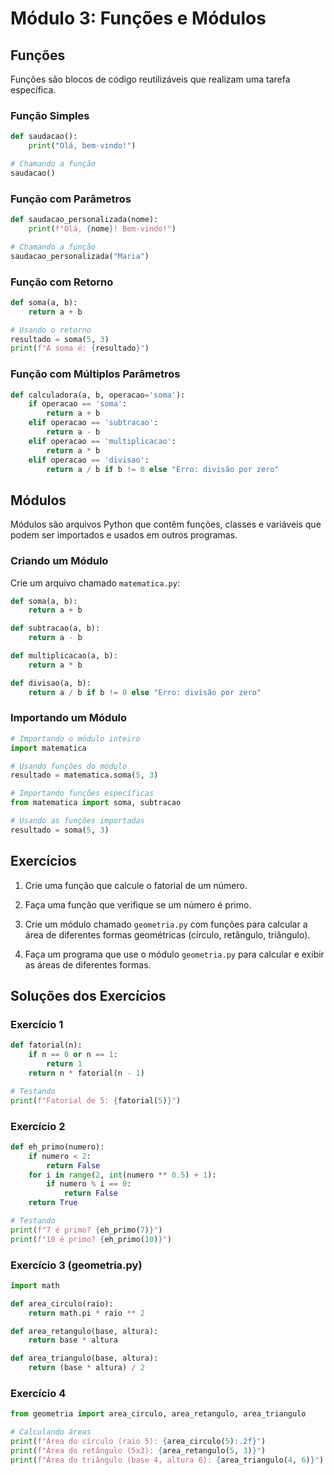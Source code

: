 # Módulo 3: Funções e Módulos

## Funções

Funções são blocos de código reutilizáveis que realizam uma tarefa específica.

### Função Simples
```python
def saudacao():
    print("Olá, bem-vindo!")

# Chamando a função
saudacao()
```

### Função com Parâmetros
```python
def saudacao_personalizada(nome):
    print(f"Olá, {nome}! Bem-vindo!")

# Chamando a função
saudacao_personalizada("Maria")
```

### Função com Retorno
```python
def soma(a, b):
    return a + b

# Usando o retorno
resultado = soma(5, 3)
print(f"A soma é: {resultado}")
```

### Função com Múltiplos Parâmetros
```python
def calculadora(a, b, operacao='soma'):
    if operacao == 'soma':
        return a + b
    elif operacao == 'subtracao':
        return a - b
    elif operacao == 'multiplicacao':
        return a * b
    elif operacao == 'divisao':
        return a / b if b != 0 else "Erro: divisão por zero"
```

## Módulos

Módulos são arquivos Python que contêm funções, classes e variáveis que podem ser importados e usados em outros programas.

### Criando um Módulo
Crie um arquivo chamado `matematica.py`:
```python
def soma(a, b):
    return a + b

def subtracao(a, b):
    return a - b

def multiplicacao(a, b):
    return a * b

def divisao(a, b):
    return a / b if b != 0 else "Erro: divisão por zero"
```

### Importando um Módulo
```python
# Importando o módulo inteiro
import matematica

# Usando funções do módulo
resultado = matematica.soma(5, 3)

# Importando funções específicas
from matematica import soma, subtracao

# Usando as funções importadas
resultado = soma(5, 3)
```

## Exercícios

1. Crie uma função que calcule o fatorial de um número.

2. Faça uma função que verifique se um número é primo.

3. Crie um módulo chamado `geometria.py` com funções para calcular a área de diferentes formas geométricas (círculo, retângulo, triângulo).

4. Faça um programa que use o módulo `geometria.py` para calcular e exibir as áreas de diferentes formas.

## Soluções dos Exercícios

### Exercício 1
```python
def fatorial(n):
    if n == 0 or n == 1:
        return 1
    return n * fatorial(n - 1)

# Testando
print(f"Fatorial de 5: {fatorial(5)}")
```

### Exercício 2
```python
def eh_primo(numero):
    if numero < 2:
        return False
    for i in range(2, int(numero ** 0.5) + 1):
        if numero % i == 0:
            return False
    return True

# Testando
print(f"7 é primo? {eh_primo(7)}")
print(f"10 é primo? {eh_primo(10)}")
```

### Exercício 3 (geometria.py)
```python
import math

def area_circulo(raio):
    return math.pi * raio ** 2

def area_retangulo(base, altura):
    return base * altura

def area_triangulo(base, altura):
    return (base * altura) / 2
```

### Exercício 4
```python
from geometria import area_circulo, area_retangulo, area_triangulo

# Calculando áreas
print(f"Área do círculo (raio 5): {area_circulo(5):.2f}")
print(f"Área do retângulo (5x3): {area_retangulo(5, 3)}")
print(f"Área do triângulo (base 4, altura 6): {area_triangulo(4, 6)}") 